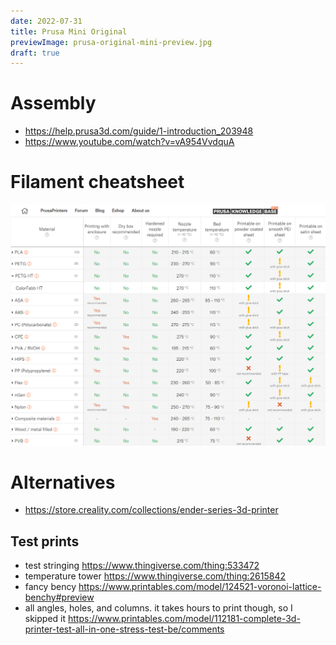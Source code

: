 ```yaml
---
date: 2022-07-31
title: Prusa Mini Original
previewImage: prusa-original-mini-preview.jpg
draft: true
---
```


# Assembly

- https://help.prusa3d.com/guide/1-introduction_203948
- https://www.youtube.com/watch?v=vA954VvdquA

# Filament cheatsheet

![Filament cheatsheet](./prusa-filament-cheatsheet.webp)

# Alternatives

- https://store.creality.com/collections/ender-series-3d-printer


## Test prints

- test stringing https://www.thingiverse.com/thing:533472
- temperature tower https://www.thingiverse.com/thing:2615842
- fancy bency https://www.printables.com/model/124521-voronoi-lattice-benchy#preview
- all angles, holes, and columns. it takes hours to print though, so I skipped it https://www.printables.com/model/112181-complete-3d-printer-test-all-in-one-stress-test-be/comments